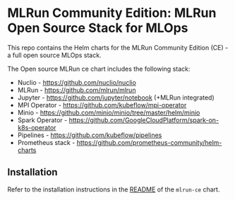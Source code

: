# MLRun Community Edition: MLRun Open Source Stack for MLOps

This repo contains the Helm charts for the MLRun Community Edition (CE) - a full open source MLOps stack.

The Open source MLRun ce chart includes the following stack:

 * Nuclio - https://github.com/nuclio/nuclio
 * MLRun - https://github.com/mlrun/mlrun
 * Jupyter - https://github.com/jupyter/notebook (+MLRun integrated)
 * MPI Operator - https://github.com/kubeflow/mpi-operator
 * Minio - https://github.com/minio/minio/tree/master/helm/minio
 * Spark Operator - https://github.com/GoogleCloudPlatform/spark-on-k8s-operator
 * Pipelines - https://github.com/kubeflow/pipelines
 * Prometheus stack - https://github.com/prometheus-community/helm-charts


 ## Installation
 Refer to the installation instructions in the [README](charts/mlrun-ce/README.md) of the `mlrun-ce` chart.

